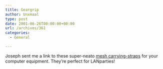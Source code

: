 ```yaml
---
title: Geargrip
author: Unxmaal
type: post
date: 2001-06-26T00:00:00+00:00
url: /archives/361
categories:
  - General

---
```

Joseph sent me a link to these super-neato <A HREF="http://www.geargrip.com/">mesh carrying-straps</A> for your computer equipment. They&#8217;re perfect for LANparties!